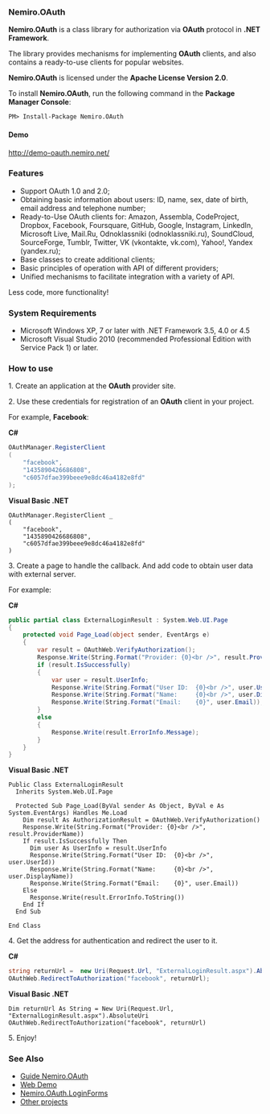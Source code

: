 ### Nemiro.OAuth

**Nemiro.OAuth** is a class library for authorization via **OAuth** protocol in **.NET Framework**.

The library provides mechanisms for implementing **OAuth** clients, and also contains a ready-to-use clients for popular websites.

**Nemiro.OAuth** is licensed under the **Apache License Version 2.0**.

To install **Nemiro.OAuth**, run the following command in the **Package Manager Console**:

`PM> Install-Package Nemiro.OAuth`

#### Demo

http://demo-oauth.nemiro.net/

### Features

* Support OAuth 1.0 and 2.0; 
* Obtaining basic information about users: ID, name, sex, date of birth, email address and telephone number; 
* Ready-to-Use OAuth clients for: Amazon, Assembla, CodeProject, Dropbox, Facebook, Foursquare, GitHub, Google, Instagram, LinkedIn, Microsoft Live, Mail.Ru, Odnoklassniki (odnoklassniki.ru), SoundCloud, SourceForge, Tumblr, Twitter, VK (vkontakte, vk.com), Yahoo!, Yandex (yandex.ru);
* Base classes to create additional clients; 
* Basic principles of operation with API of different providers;
* Unified mechanisms to facilitate integration with a variety of API.

Less code, more functionality!

### System Requirements

* Microsoft Windows XP, 7 or later with .NET Framework 3.5, 4.0 or 4.5 
* Microsoft Visual Studio 2010 (recommended Professional Edition with Service Pack 1) or later.

### How to use

1\. Create an application at the **OAuth** provider site.

2\. Use these credentials for registration of an **OAuth** client in your project.

For example, **Facebook**:

**C#**
```C#
OAuthManager.RegisterClient
(
	"facebook", 
	"1435890426686808", 
	"c6057dfae399beee9e8dc46a4182e8fd"
);
```

**Visual Basic .NET**
```VBNet
OAuthManager.RegisterClient _
(
	"facebook", 
	"1435890426686808", 
	"c6057dfae399beee9e8dc46a4182e8fd"
)
```

3\. Create a page to handle the callback. And add code to obtain user data with external server.

For example:

**C#**
```C#
public partial class ExternalLoginResult : System.Web.UI.Page
{
	protected void Page_Load(object sender, EventArgs e)
	{
		var result = OAuthWeb.VerifyAuthorization();
		Response.Write(String.Format("Provider: {0}<br />", result.ProviderName));
		if (result.IsSuccessfully)
		{
			var user = result.UserInfo;
			Response.Write(String.Format("User ID:  {0}<br />", user.UserId));
			Response.Write(String.Format("Name:     {0}<br />", user.DisplayName));
			Response.Write(String.Format("Email:    {0}", user.Email));
		}
		else
		{
			Response.Write(result.ErrorInfo.Message);
		}
	}
}
```

**Visual Basic .NET**
```VBNet
Public Class ExternalLoginResult
  Inherits System.Web.UI.Page

  Protected Sub Page_Load(ByVal sender As Object, ByVal e As System.EventArgs) Handles Me.Load
    Dim result As AuthorizationResult = OAuthWeb.VerifyAuthorization()
    Response.Write(String.Format("Provider: {0}<br />", result.ProviderName))
    If result.IsSuccessfully Then
      Dim user As UserInfo = result.UserInfo
      Response.Write(String.Format("User ID:  {0}<br />", user.UserId))
      Response.Write(String.Format("Name:     {0}<br />", user.DisplayName))
      Response.Write(String.Format("Email:    {0}", user.Email))
    Else
      Response.Write(result.ErrorInfo.ToString())
    End If
  End Sub

End Class
```

4\. Get the address for authentication and redirect the user to it.

**C#**
```C#
string returnUrl =  new Uri(Request.Url, "ExternalLoginResult.aspx").AbsoluteUri;
OAuthWeb.RedirectToAuthorization("facebook", returnUrl);
```

**Visual Basic .NET**
```VBNet
Dim returnUrl As String = New Uri(Request.Url, "ExternalLoginResult.aspx").AbsoluteUri
OAuthWeb.RedirectToAuthorization("facebook", returnUrl)
```

5\. Enjoy!

### See Also

* [Guide Nemiro.OAuth](http://oauth.nemiro.net)
* [Web Demo](http://demo-oauth.nemiro.net/)
* [Nemiro.OAuth.LoginForms](https://github.com/alekseynemiro/Nemiro.OAuth.LoginForms)
* [Other projects](http://nemiro.net)
